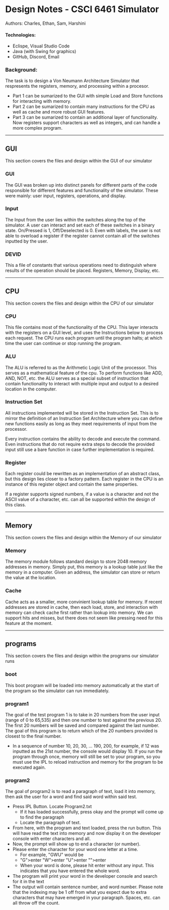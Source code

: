 # Design Notes - CSCI 6461 Simulator
Authors: Charles, Ethan, Sam, Harshini

#### Technologies:
* Eclispe, Visual Studio Code
* Java (with Swing for graphics)
* GitHub, Discord, Email

### Background:
The task is to design a Von Neumann Architecture Simulator that respresents the registers, memory, and processing within a procesor. 
* Part 1 can be sumarized to the GUI with simple Load and Store functions for interacting with memory.
* Part 2 can be sumarized to contain many instructions for the CPU as well as cache and more robust GUI features.
* Part 3 can be sumarized to contain an additional layer of functionality. Now registers support characters as well as integers, and can handle a more complex program.


----

## GUI
This section covers the files and design within the GUI of our simulator
### GUI
The GUI was broken up into distinct panels for different parts of the code responsible for different features and functionality of the simulator. These were mainly: user input, registers, operations, and display. 
### Input
The Input from the user lies within the switches along the top of the simulator. A user can interact and set each of these switches in a binary state. On/Pressed is 1, Off/Deselected is 0. Even with labels, the user is not able to overload a register if the register cannot contain all of the switches inputted by the user.
### DEVID
This a file of constants that various operations need to distinguish where results of the operation should be placed. Registers, Memory, Display, etc. 

----

## CPU
This section covers the files and design within the CPU of our simulator
### CPU
This file contains most of the functionality of the CPU. This layer interacts with the registers on a GUI level, and uses the Instructions below to process each request. The CPU runs each program until the program halts; at which time the user can continue or stop running the program.
### ALU
The ALU is referred to as the Arithmetic Logic Unit of the processor. This serves as a mathematical feature of the cpu. To perform functions like ADD, AND, NOT, etc. the ALU serves as a special subset of instruction that contain functionality to interact with multiple input and output to a desired location in the computer.
### Instruction Set
All instructions implemented will be stored in the Instruction Set. This is to mirror the definition of an Instruction Set Architecture where you can define new functions easily as long as they meet requirements of input from the processor. 

Every instruction contains the ability to decode and execute the command. Even instructions that do not require extra steps to decode the provided input still use a bare function in case further implementation is required. 
### Register
Each register could be rewritten as an implementation of an abstract class, but this design lies closer to a factory pattern. Each register in the CPU is an instance of this register object and contain the same properties.

If a register supports signed numbers, if a value is a character and not the ASCII value of a character, etc. can all be supported within the design of this class.

----

## Memory
This section covers the files and design within the Memory of our simulator
### Memory
The memory module follows standard design to store 2048 memory addresses in memory. Simply put, this memory is a lookup table just like the memory in a computer. Given an address, the simulator can store or return the value at the location.
### Cache
Cache acts as a smaller, more convinient lookup table for memory. If recent addresses are stored in cache, then each load, store, and interaction with memory can check cache first rather than lookup into memory. We can support hits and misses, but there does not seem like pressing need for this feature at the moment. 

----

## programs
This section covers the files and design within the programs our simulator runs
### boot
This boot program will be loaded into memory automatically at the start of the program so the simulator can run immediately.
### program1
The goal of the test program 1 is to take in 20 numbers from the user input (range of 0 to 65,535) and then one number to test against the previous 20. The first 20 numbers will be saved and compared against the last number. The goal of this program is to return which of the 20 numbers provided is closest to the final number.
* In a sequence of number 10, 20, 30, ... 190, 200, for example, if 12 was inputted as the 21st number, the console would display 10. 
If you run the program through once, memory will still be set to your program, so you must use the IPL to reload instruction and memory for the program to be executed again.
### program2
The goal of program2 is to read a paragraph of text, load it into memory, then ask the user for a word and find said word within said test.
* Press IPL Button. Locate Program2.txt
    * If it has loaded successfully, press okay and the prompt will come up to find the paragraph
    * Locate the paragraph of text.
* From here, with the program and text loaded, press the run button. This will have read the text into memory and now display it on the developer console with enter characters and all.
* Now, the prompt will show up to end a character (or number).
* Please enter the character for your word one letter at a time. 
    * For example, "GWU" would be 
    * "G">enter "W">enter "U">enter "">enter
    * When your word is done, please hit enter without any input. This indicates that you have entered the whole word.
* The program will print your word in the developer console and search for it in the text
* The output will contain sentence number, and word number. Please note that the indexing may be 1 off from what you expect due to extra characters that may have emerged in your paragraph. Spaces, etc. can all throw off the count.